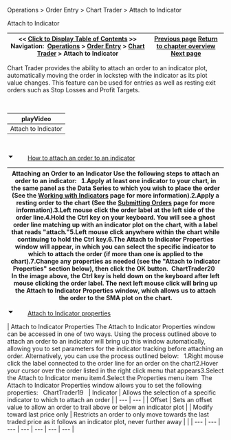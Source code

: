 ﻿


Operations \> Order Entry \> Chart Trader \> Attach to Indicator






















Attach to Indicator







| \<\< [Click to Display Table of Contents](charttrader_attachtoindicator.md) \>\> **Navigation:**     [Operations](operations-1.md) \> [Order Entry](order_entry-1.md) \> [Chart Trader](chart_trader-1.md) \> Attach to Indicator | [Previous page](modifying_and_cancelling_orde2-1.md) [Return to chapter overview](chart_trader-1.md) [Next page](properties3-1.md) |
| --- | --- |














Chart Trader provides the ability to attach an order to an indicator plot, automatically moving the order in lockstep with the indicator as its plot value changes. This feature can be used for entries as well as resting exit orders such as Stop Losses and Profit Targets.


 




| playVideo |
| --- |
| Attach to Indicator |



 


![tog_minus](tog_minus-1.gif)        [How to attach an order to an indicator](javascript:HMToggle('toggle','HowToAttachAnOrderToAnIndicator','HowToAttachAnOrderToAnIndicator_ICON'))




| Attaching an Order to an Indicator Use the following steps to attach an order to an indicator:   1\.Apply at least one indicator to your chart, in the same panel as the Data Series to which you wish to place the order (See the [Working with Indicators](working_with_indicators-1.md) page for more information).2\.Apply a resting order to the chart (See the [Submitting Orders](submitting_orders4-1.md) page for more information).3\.Left mouse click the order label at the left side of the order line.4\.Hold the Ctrl key on your keyboard. You will see a ghost order line matching up with an indicator plot on the chart, with a label that reads "attach."5\.Left mouse click anywhere within the chart while continuing to hold the Ctrl key.6\.The Attach to Indicator Properties window will appear, in which you can select the specific indicator to which to attach the order (if more than one is applied to the chart).7\.Change any properties as needed (see the "Attach to Indicator Properties" section below), then click the OK button.  ChartTrader20   In the image above, the Ctrl key is held down on the keyboard after left mouse clicking the order label. The next left mouse click will bring up the Attach to Indicator Properties window, which allows us to attach the order to the SMA plot on the chart. |
| --- |



![tog_minus](tog_minus-1.gif)        [Attach to Indicator properties](javascript:HMToggle('toggle','AttachToIndicatorProperties','AttachToIndicatorProperties_ICON'))




| Attach to Indicator Properties The Attach to Indicator Properties window can be accessed in one of two ways. Using the process outlined above to attach an order to an indicator will bring up this window automatically, allowing you to set parameters for the indicator tracking before attaching an order. Alternatively, you can use the process outlined below:   1\.Right mouse click the label connected to the order line for an order on the chart2\.Hover your cursor over the order listed in the right click menu that appears3\.Select the Attach to Indicator menu item4\.Select the Properties menu item  The Attach to Indicator Properties window allows you to set the following properties:   ChartTrader19     | Indicator | Allows the selection of a specific indicator to which to attach an order | | --- | --- | | Offset | Sets an offset value to allow an order to trail above or below an indicator plot | | Modify toward last price only | Restricts an order to only move towards the last traded price as it follows an indicator plot, never further away | |
| --- | --- | --- | --- | --- | --- | --- |










